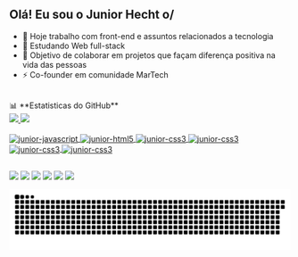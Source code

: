 ## Olá! Eu sou o Junior Hecht o/
- 🔭 Hoje trabalho com front-end e assuntos relacionados a tecnologia
- 🌱 Estudando Web full-stack
- 👯 Objetivo de colaborar em projetos que façam diferença positiva na vida das pessoas
- ⚡ Co-founder em comunidade MarTech

<br>
<g-emoji class="g-emoji" alias="bar_chart" fallback-src="https://github.githubassets.com/images/icons/emoji/unicode/1f4ca.png">📊</g-emoji>
**Estatisticas do GitHub**
<br>

 <div>
  <a href="https://github.com/Junior-Hecht">
  <img height="180em" src="https://github-readme-stats.vercel.app/api?username=Junior-Hecht&show_icons=true&theme=midnight-purple&include_all_commits=true&count_private=true"/>
  <img height="180em" src="https://github-readme-stats.vercel.app/api/top-langs/?username=Junior-Hecht&layout=compact&langs_count=7&theme=midnight-purple"/>
</div>
  <div style="display: inline_block"><br>
    <img align="center" alt="junior-javascript" height="40" width="50"src="https://cdn.jsdelivr.net/gh/devicons/devicon/icons/javascript/javascript-original.svg" />
    <img align="center" alt="junior-html5" height="40" width="50" src="https://cdn.jsdelivr.net/gh/devicons/devicon/icons/html5/html5-original.svg">
    <img align="center" alt="junior-css3" height="40" width="50" src="https://cdn.jsdelivr.net/gh/devicons/devicon/icons/css3/css3-original.svg">
    <img align="center" alt="junior-css3" height="40" width="50" src="https://cdn.jsdelivr.net/gh/devicons/devicon/icons/nodejs/nodejs-original-wordmark.svg">
    <img align="center" alt="junior-css3" height="40" width="50" src="https://cdn.jsdelivr.net/gh/devicons/devicon/icons/amazonwebservices/amazonwebservices-plain-wordmark.svg">
    <img align="center" alt="junior-css3" height="40" width="50" src="https://cdn.jsdelivr.net/gh/devicons/devicon/icons/linux/linux-original.svg">  
</div>
  
  ##
  
<div>
  <a href="www.linkedin.com/in/werner-hecht-júnior" target="_blank"><img src="https://img.shields.io/badge/LinkedIn-0077B5?style=for-the-badge&logo=linkedin&logoColor=white"></a>
  <a href="https://api.whatsapp.com/send?phone=5548988232173" target="_blank"><img src="https://img.shields.io/badge/WhatsApp-25D366?style=for-the-badge&logo=whatsapp&logoColor=white"></a>
  <a href="https://t.me/Junior_Hecht" target="_blank"><img src="https://img.shields.io/badge/Telegram-2CA5E0?style=for-the-badge&logo=telegram&logoColor=white"></a>
  <a href="mailto:juniorhechtjr@gmail.com" target="_blank"><img src="https://img.shields.io/badge/Gmail-D14836?style=for-the-badge&logo=gmail&logoColor=white"></a>
  <a href="https://discord.gg/svYAe6mW" target="_blank"><img src="https://img.shields.io/badge/Discord-7289DA?style=for-the-badge&logo=discord&logoColor=white" target="_blank"></a> 
  <a href="https://join.slack.com/t/hiringcodersfase3/shared_invite/zt-uos2px46-AWZ5W5olenrRSJsDNB~teA" target="_blank"><img src="https://img.shields.io/badge/Slack-4A154B?style=for-the-badge&logo=slack&logoColor=white"></a>
 
	
  ![Snake animation](https://github.com/Junior-Hecht/Junior-Hecht/blob/output/github-contribution-grid-snake.svg)
</div>

 
